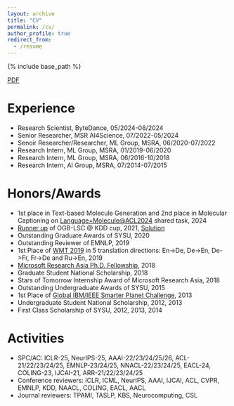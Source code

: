 ```yaml
---
layout: archive
title: "CV"
permalink: /cv/
author_profile: true
redirect_from:
  - /resume
---
```


{% include base_path %}

[PDF](https://apeterswu.github.io/files/lijunwu_cv.pdf)

<!-- Education
======
* B.S, Sun Yat-Sen University, 08/2011-07/2015
  * School of Information Science and Technology
* Ph.D, Sun Yat-Sen University, 08/2015-06/2020
  * School of Data and Computer Science
  * Joint Ph.D. Program between SYSU and MSRA -->

Experience
======
* Research Scientist, ByteDance, 05/2024-08/2024
* Senior Researcher, MSR AI4Science, 07/2022-05/2024
* Senoir Researcher/Researcher, ML Group, MSRA, 06/2020-07/2022
* Research Intern, ML Group, MSRA, 01/2019-06/2020
  <!-- * Mentor: [Dr. Tao Qin](http://research.microsoft.com/en-us/people/taoqin/) -->
* Research Intern, ML Group, MSRA, 06/2016-10/2018
  <!-- * Mentor: [Dr. Tao Qin](http://research.microsoft.com/en-us/people/taoqin/), [Dr. Fei Tian](https://ustctf.github.io/) -->
* Research Intern, AI Group, MSRA, 07/2014-07/2015
  <!-- * Mentor: [Dr. Tie-Yan Liu](https://www.microsoft.com/en-us/research/people/tyliu/) -->
  
Honors/Awards
======
* 1st place in Text-based Molecule Generation and 2nd place in Molecular Captioning on [Language+Molecule@ACL2024](https://language-plus-molecules.github.io/#leaderboard) shared task, 2024
* [Runner up](https://ogb.stanford.edu/kddcup2021/results/#final_pcqm4m) of OGB-LSC @ KDD cup, 2021, [Solution](https://github.com/TransfromerMeetsGraph/GNNLearner)
* Outstanding Graduate Awards of SYSU, 2020
* Outstanding Reviewer of EMNLP, 2019
* 1st Place of [WMT 2019](http://matrix.statmt.org/?metric%5Bid%5D=5&mode=bestn&test_set%5Bid%5D=27) in 5 translation directions: En->De, De->En, De->Fr, Fr->De and Ru->En, 2019
* [Microsoft Research Asia Ph.D. Fellowship](https://www.microsoft.com/en-us/research/academic-program/fellowships-microsoft-research-asia/#!fellows), 2018
* Graduate Student National Scholarship, 2018
* Stars of Tomorrow Internship Award of Microsoft Research Asia, 2018
* Outstanding Undergraduate Awards of SYSU, 2015
* 1st Place of [Global IBM/IEEE Smarter Planet Challenge](http://www.sysu.edu.cn/2012/en/news/new05/14334.htm), 2013
* Undergraduate Student National Scholarship, 2012, 2013
* First Class Scholarship of SYSU, 2012, 2013, 2014

Activities
======
* SPC/AC: ICLR-25, NeurIPS-25, AAAI-22/23/24/25/26, ACL-21/22/23/24/25, EMNLP-23/24/25, NNACL-22/23/24/25, EACL-24, COLING-23, IJCAI-21, ARR-21/22/23/24/25
* Conference reviewers: ICLR, ICML, NeurIPS, AAAI, IJCAI, ACL, CVPR, EMNLP, KDD, NAACL, COLING, EACL, AACL
* Journal reviewers: TPAMI, TASLP, KBS, Neurocomputing, CSL

<!-- Talks
======
* [用于序列生成的推敲网络](https://www.msra.cn/zh-cn/news/features/nips17-online-sharing-lijun-wu-20171206), 2017.12
* [神经机器翻译中的强化学习](https://zhuanlan.zhihu.com/p/41960810), 2018.8
* Exploring the Technical Innovations behind ChatGPT: From NLP to Reinforcement Learning, 2023.3
* [The Impact of LLMs on Scientific Discovery: a Preliminary Study using GPT-4](https://superagi.com/agi-leap-summit/#best?utm_source=superagi&utm_medium=email&utm_campaign=177127&ext_user_id=525f5fc2&ctrkid=28e3670e31c), 2024.2 -->

<!-- Publications
======
  <ul>{% for post in site.publications %}
    {% include archive-single-cv.html %}
  {% endfor %}</ul> -->
  
